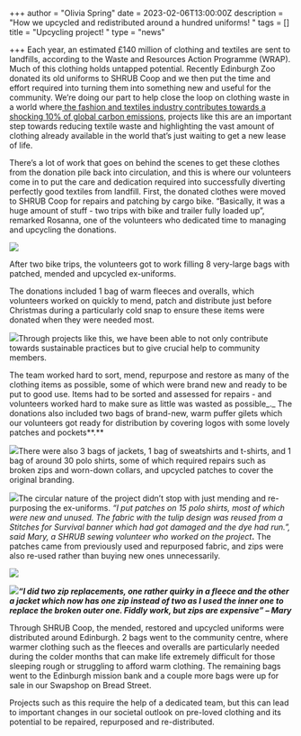 +++
author = "Olivia Spring"
date = 2023-02-06T13:00:00Z
description = "How we upcycled and redistributed around a hundred uniforms!  "
tags = []
title = "Upcycling project! "
type = "news"

+++
Each year, an estimated £140 million of clothing and textiles are sent to landfills, according to the Waste and Resources Action Programme (WRAP). Much of this clothing holds untapped potential. Recently Edinburgh Zoo donated its old uniforms to SHRUB Coop and we then put the time and effort required into turning them into something new and useful for the community. We’re doing our part to help close the loop on clothing waste in a world where[ the fashion and textiles industry contributes towards a shocking 10% of global carbon emissions](https://carbonliteracy.com/fast-fashions-carbon-footprint/), projects like this are an important step towards reducing textile waste and highlighting the vast amount of clothing already available in the world that’s just waiting to get a new lease of life.

There’s a lot of work that goes on behind the scenes to get these clothes from the donation pile back into circulation, and this is where our volunteers come in to put the care and dedication required into successfully diverting perfectly good textiles from landfill. First, the donated clothes were moved to SHRUB Coop for repairs and patching by cargo bike. “Basically, it was a huge amount of stuff - two trips with bike and trailer fully loaded up”, remarked Rosanna, one of the volunteers who dedicated time to managing and upcycling the donations. 

![](https://res.cloudinary.com/shrub-co-op/image/upload/v1675721874/shrubcoop.org/media/8_xnk8sw.jpg)

After two bike trips, the volunteers got to work filling 8 very-large bags with patched, mended and upcycled ex-uniforms.

The donations included 1 bag of warm fleeces and overalls, which volunteers worked on quickly to mend, patch and distribute just before Christmas during a particularly cold snap to ensure these items were donated when they were needed most. 

![](https://res.cloudinary.com/shrub-co-op/image/upload/v1675721942/shrubcoop.org/media/3_oq8tia.jpg)Through projects like this, we have been able to not only contribute towards sustainable practices but to give crucial help to community members.

The team worked hard to sort, mend, repurpose and restore as many of the clothing items as possible, some of which were brand new and ready to be put to good use. Items had to be sorted and assessed for repairs _-_ and volunteers worked hard to make sure as little was wasted as possible_._ The donations also included two bags of brand-new, warm puffer gilets which our volunteers got ready for distribution by covering logos with some lovely patches and pockets**.**

![](https://res.cloudinary.com/shrub-co-op/image/upload/v1675722081/shrubcoop.org/media/7_lv9wrt.jpg)There were also 3 bags of jackets, 1 bag of sweatshirts and t-shirts, and 1 bag of around 30 polo shirts, some of which required repairs such as broken zips and worn-down collars, and upcycled patches to cover the original branding. 

![](https://res.cloudinary.com/shrub-co-op/image/upload/v1675722204/shrubcoop.org/media/10_uvnayw.jpg)The circular nature of the project didn’t stop with just mending and re-purposing the ex-uniforms. _“I put patches on 15 polo shirts, most of which were new and unused. The fabric with the tulip design was reused from a Stitches for Survival banner which had got damaged and the dye had run.”, said Mary, a SHRUB sewing volunteer who worked on the project_**.** The patches came from previously used and repurposed fabric, and zips were also re-used rather than buying new ones unnecessarily.

![](https://res.cloudinary.com/shrub-co-op/image/upload/v1675722252/shrubcoop.org/media/12_ygbg7c.jpg)

![](https://res.cloudinary.com/shrub-co-op/image/upload/v1675722147/shrubcoop.org/media/2_lafty7.jpg)**_“I did two zip replacements, one rather quirky in a fleece and the other a jacket which now has one zip instead of two as I used the inner one to replace the broken outer one. Fiddly work, but zips are expensive” – Mary_** 

Through SHRUB Coop, the mended, restored and upcycled uniforms were distributed around Edinburgh. 2 bags went to the community centre, where warmer clothing such as the fleeces and overalls are particularly needed during the colder months that can make life extremely difficult for those sleeping rough or struggling to afford warm clothing. The remaining bags went to the Edinburgh mission bank and a couple more bags were up for sale in our Swapshop on Bread Street.

Projects such as this require the help of a dedicated team, but this can lead to important changes in our societal outlook on pre-loved clothing and its potential to be repaired, repurposed and re-distributed.